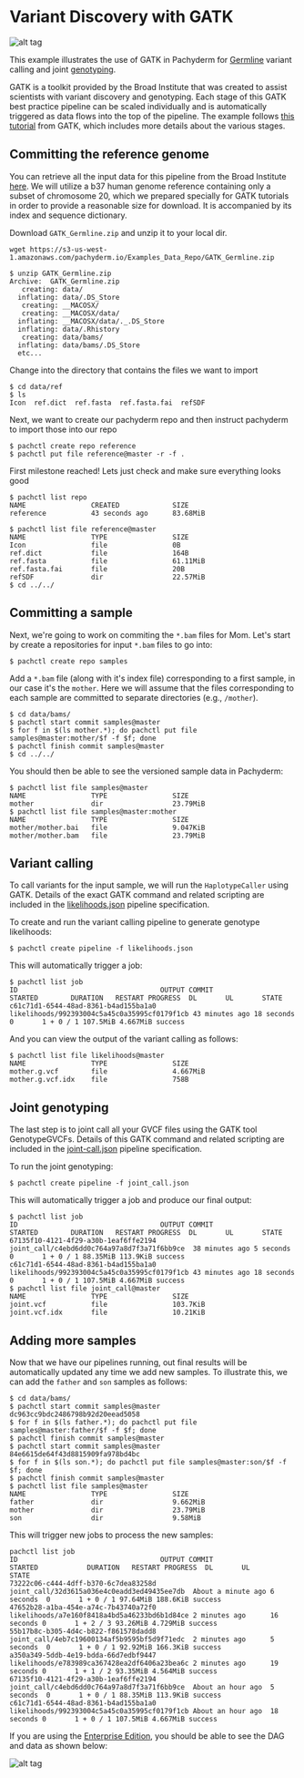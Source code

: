 # Variant Discovery with GATK

![alt tag](pipeline.png)

This example illustrates the use of GATK in Pachyderm for [Germline](https://en.wikipedia.org/wiki/Germline) variant calling and joint [genotyping](https://en.wikipedia.org/wiki/Genotyping).

GATK is a toolkit provided by the Broad Institute that was created to assist scientists with variant discovery and genotyping. Each stage of this GATK best practice pipeline can be scaled individually and is automatically triggered as data flows into the top of the pipeline. The example follows [this tutorial](https://drive.google.com/open?id=0BzI1CyccGsZiQ1BONUxfaGhZRGc) from GATK, which includes more details about the various stages.

## Committing the reference genome

You can retrieve all the input data for this pipeline from the Broad Institute [here](https://drive.google.com/open?id=0BzI1CyccGsZicE5HNkR6anpLTnM). We will utilize a b37 human genome reference containing only a subset of chromosome 20, which we prepared specially for GATK tutorials in order to provide a reasonable size for download. It is accompanied by its index and sequence dictionary.

Download `GATK_Germline.zip` and unzip it to your local dir.

```shell
wget https://s3-us-west-1.amazonaws.com/pachyderm.io/Examples_Data_Repo/GATK_Germline.zip
``` 
```shell
$ unzip GATK_Germline.zip
Archive:  GATK_Germline.zip
   creating: data/
  inflating: data/.DS_Store
   creating: __MACOSX/
   creating: __MACOSX/data/
  inflating: __MACOSX/data/._.DS_Store
  inflating: data/.Rhistory
   creating: data/bams/
  inflating: data/bams/.DS_Store
  etc...
```
Change into the directory that contains the files we want to import
```shell
$ cd data/ref
$ ls
Icon  ref.dict  ref.fasta  ref.fasta.fai  refSDF
```
Next, we want to create our pachyderm repo and then instruct pachyderm to import those into our repo
```shell
$ pachctl create repo reference
$ pachctl put file reference@master -r -f .
```
First milestone reached! Lets just check and make sure everything looks good
```shell
$ pachctl list repo
NAME                CREATED             SIZE
reference           43 seconds ago      83.68MiB
```
```shell
$ pachctl list file reference@master
NAME                TYPE                SIZE
Icon                file                0B
ref.dict            file                164B
ref.fasta           file                61.11MiB
ref.fasta.fai       file                20B
refSDF              dir                 22.57MiB
$ cd ../../
```

## Committing a sample 

Next, we're going to work on commiting the `*.bam` files for Mom. Let's start by create a repositories for input `*.bam` files to go into:

```shell
$ pachctl create repo samples
```

Add a `*.bam` file (along with it's index file) corresponding to a first sample, in our case it's the `mother`. Here we will assume that the files corresponding to each sample are committed to separate directories (e.g., `/mother`). 

```shell
$ cd data/bams/
$ pachctl start commit samples@master
$ for f in $(ls mother.*); do pachctl put file samples@master:mother/$f -f $f; done
$ pachctl finish commit samples@master
$ cd ../../
```

You should then be able to see the versioned sample data in Pachyderm:

```shell
$ pachctl list file samples@master
NAME                TYPE                SIZE
mother              dir                 23.79MiB
$ pachctl list file samples@master:mother
NAME                TYPE                SIZE
mother/mother.bai   file                9.047KiB
mother/mother.bam   file                23.79MiB
```

## Variant calling

To call variants for the input sample, we will run the `HaplotypeCaller` using GATK. Details of the exact GATK command and related scripting are included in the [likelihoods.json](likelihoods.json) pipeline specification. 

To create and run the variant calling pipeline to generate genotype likelihoods:

```shell
$ pachctl create pipeline -f likelihoods.json
```

This will automatically trigger a job:

```shell
$ pachctl list job
ID                                   OUTPUT COMMIT                                STARTED        DURATION   RESTART PROGRESS  DL       UL       STATE
c61c71d1-6544-48ad-8361-b4ad155ba1a0 likelihoods/992393004c5a45c0a35995cf0179f1cb 43 minutes ago 18 seconds 0       1 + 0 / 1 107.5MiB 4.667MiB success
```

And you can view the output of the variant calling as follows:

```shell
$ pachctl list file likelihoods@master
NAME                TYPE                SIZE
mother.g.vcf        file                4.667MiB
mother.g.vcf.idx    file                758B
```

## Joint genotyping

The last step is to joint call all your GVCF files using the GATK tool GenotypeGVCFs.  Details of this GATK command and related scripting are included in the [joint-call.json](joint-call.json) pipeline specification.

To run the joint genotyping:

```shell
$ pachctl create pipeline -f joint_call.json
```

This will automatically trigger a job and produce our final output:

```shell
$ pachctl list job
ID                                   OUTPUT COMMIT                                STARTED        DURATION   RESTART PROGRESS  DL       UL       STATE
67135f10-4121-4f29-a30b-1eaf6ffe2194 joint_call/c4ebd6dd0c764a97a8d7f3a71f6bb9ce  38 minutes ago 5 seconds  0       1 + 0 / 1 88.35MiB 113.9KiB success
c61c71d1-6544-48ad-8361-b4ad155ba1a0 likelihoods/992393004c5a45c0a35995cf0179f1cb 43 minutes ago 18 seconds 0       1 + 0 / 1 107.5MiB 4.667MiB success
$ pachctl list file joint_call@master
NAME                TYPE                SIZE
joint.vcf           file                103.7KiB
joint.vcf.idx       file                10.21KiB
```

## Adding more samples

Now that we have our pipelines running, out final results will be automatically updated any time we add new samples. To illustrate this, we can add the `father` and `son` samples as follows:

```shell
$ cd data/bams/
$ pachctl start commit samples@master
dc963cc9bdc2486798b92d20eead5058
$ for f in $(ls father.*); do pachctl put file samples@master:father/$f -f $f; done
$ pachctl finish commit samples@master
$ pachctl start commit samples@master
84e6615de64f43d8815909fa978bd4bc
$ for f in $(ls son.*); do pachctl put file samples@master:son/$f -f $f; done
$ pachctl finish commit samples@master
$ pachctl list file samples@master
NAME                TYPE                SIZE
father              dir                 9.662MiB
mother              dir                 23.79MiB
son                 dir                 9.58MiB 
```

This will trigger new jobs to process the new samples:

```shell
pachctl list job
ID                                   OUTPUT COMMIT                                STARTED            DURATION   RESTART PROGRESS  DL       UL       STATE
73222c06-c444-4dff-b370-6c7dea83258d joint_call/32d3615a036e4c0eadd3ed49435ee7db  About a minute ago 6 seconds  0       1 + 0 / 1 97.64MiB 188.6KiB success
47652b28-a1ba-454e-a74c-7b43740a72f0 likelihoods/a7e160f8418a4bd5a46233bd6b1d84ce 2 minutes ago      16 seconds 0       1 + 2 / 3 93.26MiB 4.729MiB success
55b17b8c-b305-4d4c-b822-f861578dadd8 joint_call/4eb7c19600134af5b9595bf5d9f71edc  2 minutes ago      5 seconds  0       1 + 0 / 1 92.92MiB 166.3KiB success
a350a349-5ddb-4e19-bdda-66d7edbf9447 likelihoods/e783989ca367428ea2df6406a23bea6c 2 minutes ago      19 seconds 0       1 + 1 / 2 93.35MiB 4.564MiB success
67135f10-4121-4f29-a30b-1eaf6ffe2194 joint_call/c4ebd6dd0c764a97a8d7f3a71f6bb9ce  About an hour ago  5 seconds  0       1 + 0 / 1 88.35MiB 113.9KiB success
c61c71d1-6544-48ad-8361-b4ad155ba1a0 likelihoods/992393004c5a45c0a35995cf0179f1cb About an hour ago  18 seconds 0       1 + 0 / 1 107.5MiB 4.667MiB success
```

If you are using the [Enterprise Edition](https://docs.pachyderm.com/latest/enterprise/), you should be able to see the DAG and data as shown below:

![alt tag](dash.png)
